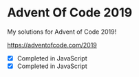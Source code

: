 # Advent Of Code 2019
My solutions for Advent of Code 2019!

https://adventofcode.com/2019

- [X] Completed in JavaScript <br>
- [X] Completed in JavaScript
